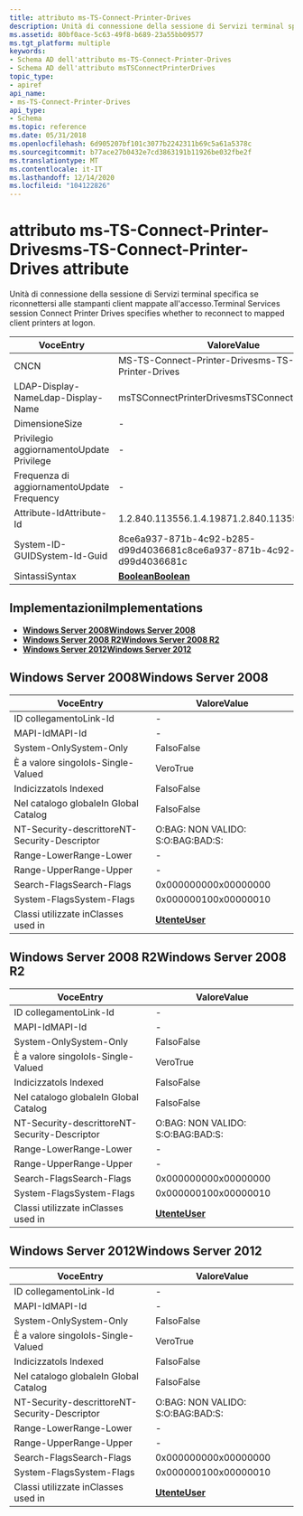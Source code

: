 ```yaml
---
title: attributo ms-TS-Connect-Printer-Drives
description: Unità di connessione della sessione di Servizi terminal specifica se riconnettersi alle stampanti client mappate all'accesso.
ms.assetid: 80bf0ace-5c63-49f8-b689-23a55bb09577
ms.tgt_platform: multiple
keywords:
- Schema AD dell'attributo ms-TS-Connect-Printer-Drives
- Schema AD dell'attributo msTSConnectPrinterDrives
topic_type:
- apiref
api_name:
- ms-TS-Connect-Printer-Drives
api_type:
- Schema
ms.topic: reference
ms.date: 05/31/2018
ms.openlocfilehash: 6d905207bf101c3077b2242311b69c5a61a5378c
ms.sourcegitcommit: b77ace27b0432e7cd3863191b11926be032fbe2f
ms.translationtype: MT
ms.contentlocale: it-IT
ms.lasthandoff: 12/14/2020
ms.locfileid: "104122826"
---
```

# <a name="ms-ts-connect-printer-drives-attribute"></a><span data-ttu-id="deef6-105">attributo ms-TS-Connect-Printer-Drives</span><span class="sxs-lookup"><span data-stu-id="deef6-105">ms-TS-Connect-Printer-Drives attribute</span></span>

<span data-ttu-id="deef6-106">Unità di connessione della sessione di Servizi terminal specifica se riconnettersi alle stampanti client mappate all'accesso.</span><span class="sxs-lookup"><span data-stu-id="deef6-106">Terminal Services session Connect Printer Drives specifies whether to reconnect to mapped client printers at logon.</span></span>



| <span data-ttu-id="deef6-107">Voce</span><span class="sxs-lookup"><span data-stu-id="deef6-107">Entry</span></span> | <span data-ttu-id="deef6-108">Valore</span><span class="sxs-lookup"><span data-stu-id="deef6-108">Value</span></span> |
|-------------------|--------------------------------------|
| <span data-ttu-id="deef6-109">CN</span><span class="sxs-lookup"><span data-stu-id="deef6-109">CN</span></span>                | <span data-ttu-id="deef6-110">MS-TS-Connect-Printer-Drives</span><span class="sxs-lookup"><span data-stu-id="deef6-110">ms-TS-Connect-Printer-Drives</span></span>         |
| <span data-ttu-id="deef6-111">LDAP-Display-Name</span><span class="sxs-lookup"><span data-stu-id="deef6-111">Ldap-Display-Name</span></span> | <span data-ttu-id="deef6-112">msTSConnectPrinterDrives</span><span class="sxs-lookup"><span data-stu-id="deef6-112">msTSConnectPrinterDrives</span></span>             |
| <span data-ttu-id="deef6-113">Dimensione</span><span class="sxs-lookup"><span data-stu-id="deef6-113">Size</span></span>              | \-                                   |
| <span data-ttu-id="deef6-114">Privilegio aggiornamento</span><span class="sxs-lookup"><span data-stu-id="deef6-114">Update Privilege</span></span>  | \-                                   |
| <span data-ttu-id="deef6-115">Frequenza di aggiornamento</span><span class="sxs-lookup"><span data-stu-id="deef6-115">Update Frequency</span></span>  | \-                                   |
| <span data-ttu-id="deef6-116">Attribute-Id</span><span class="sxs-lookup"><span data-stu-id="deef6-116">Attribute-Id</span></span>      | <span data-ttu-id="deef6-117">1.2.840.113556.1.4.1987</span><span class="sxs-lookup"><span data-stu-id="deef6-117">1.2.840.113556.1.4.1987</span></span>              |
| <span data-ttu-id="deef6-118">System-ID-GUID</span><span class="sxs-lookup"><span data-stu-id="deef6-118">System-Id-Guid</span></span>    | <span data-ttu-id="deef6-119">8ce6a937-871b-4c92-b285-d99d4036681c</span><span class="sxs-lookup"><span data-stu-id="deef6-119">8ce6a937-871b-4c92-b285-d99d4036681c</span></span> |
| <span data-ttu-id="deef6-120">Sintassi</span><span class="sxs-lookup"><span data-stu-id="deef6-120">Syntax</span></span>            | [<span data-ttu-id="deef6-121">**Boolean**</span><span class="sxs-lookup"><span data-stu-id="deef6-121">**Boolean**</span></span>](s-boolean.md)         |



## <a name="implementations"></a><span data-ttu-id="deef6-122">Implementazioni</span><span class="sxs-lookup"><span data-stu-id="deef6-122">Implementations</span></span>

-   [<span data-ttu-id="deef6-123">**Windows Server 2008**</span><span class="sxs-lookup"><span data-stu-id="deef6-123">**Windows Server 2008**</span></span>](#windows-server-2008)
-   [<span data-ttu-id="deef6-124">**Windows Server 2008 R2**</span><span class="sxs-lookup"><span data-stu-id="deef6-124">**Windows Server 2008 R2**</span></span>](#windows-server-2008-r2)
-   [<span data-ttu-id="deef6-125">**Windows Server 2012**</span><span class="sxs-lookup"><span data-stu-id="deef6-125">**Windows Server 2012**</span></span>](#windows-server-2012)

## <a name="windows-server-2008"></a><span data-ttu-id="deef6-126">Windows Server 2008</span><span class="sxs-lookup"><span data-stu-id="deef6-126">Windows Server 2008</span></span>



| <span data-ttu-id="deef6-127">Voce</span><span class="sxs-lookup"><span data-stu-id="deef6-127">Entry</span></span> | <span data-ttu-id="deef6-128">Valore</span><span class="sxs-lookup"><span data-stu-id="deef6-128">Value</span></span> |
|------------------------|-----------------------------------|
| <span data-ttu-id="deef6-129">ID collegamento</span><span class="sxs-lookup"><span data-stu-id="deef6-129">Link-Id</span></span>                | \-                                |
| <span data-ttu-id="deef6-130">MAPI-Id</span><span class="sxs-lookup"><span data-stu-id="deef6-130">MAPI-Id</span></span>                | \-                                |
| <span data-ttu-id="deef6-131">System-Only</span><span class="sxs-lookup"><span data-stu-id="deef6-131">System-Only</span></span>            | <span data-ttu-id="deef6-132">Falso</span><span class="sxs-lookup"><span data-stu-id="deef6-132">False</span></span>                             |
| <span data-ttu-id="deef6-133">È a valore singolo</span><span class="sxs-lookup"><span data-stu-id="deef6-133">Is-Single-Valued</span></span>       | <span data-ttu-id="deef6-134">Vero</span><span class="sxs-lookup"><span data-stu-id="deef6-134">True</span></span>                              |
| <span data-ttu-id="deef6-135">Indicizzato</span><span class="sxs-lookup"><span data-stu-id="deef6-135">Is Indexed</span></span>             | <span data-ttu-id="deef6-136">Falso</span><span class="sxs-lookup"><span data-stu-id="deef6-136">False</span></span>                             |
| <span data-ttu-id="deef6-137">Nel catalogo globale</span><span class="sxs-lookup"><span data-stu-id="deef6-137">In Global Catalog</span></span>      | <span data-ttu-id="deef6-138">Falso</span><span class="sxs-lookup"><span data-stu-id="deef6-138">False</span></span>                             |
| <span data-ttu-id="deef6-139">NT-Security-descrittore</span><span class="sxs-lookup"><span data-stu-id="deef6-139">NT-Security-Descriptor</span></span> | <span data-ttu-id="deef6-140">O:BAG: NON VALIDO: S:</span><span class="sxs-lookup"><span data-stu-id="deef6-140">O:BAG:BAD:S:</span></span>                      |
| <span data-ttu-id="deef6-141">Range-Lower</span><span class="sxs-lookup"><span data-stu-id="deef6-141">Range-Lower</span></span>            | \-                                |
| <span data-ttu-id="deef6-142">Range-Upper</span><span class="sxs-lookup"><span data-stu-id="deef6-142">Range-Upper</span></span>            | \-                                |
| <span data-ttu-id="deef6-143">Search-Flags</span><span class="sxs-lookup"><span data-stu-id="deef6-143">Search-Flags</span></span>           | <span data-ttu-id="deef6-144">0x00000000</span><span class="sxs-lookup"><span data-stu-id="deef6-144">0x00000000</span></span>                        |
| <span data-ttu-id="deef6-145">System-Flags</span><span class="sxs-lookup"><span data-stu-id="deef6-145">System-Flags</span></span>           | <span data-ttu-id="deef6-146">0x00000010</span><span class="sxs-lookup"><span data-stu-id="deef6-146">0x00000010</span></span>                        |
| <span data-ttu-id="deef6-147">Classi utilizzate in</span><span class="sxs-lookup"><span data-stu-id="deef6-147">Classes used in</span></span>        | [<span data-ttu-id="deef6-148">**Utente**</span><span class="sxs-lookup"><span data-stu-id="deef6-148">**User**</span></span>](c-user.md)<br/> |



## <a name="windows-server-2008-r2"></a><span data-ttu-id="deef6-149">Windows Server 2008 R2</span><span class="sxs-lookup"><span data-stu-id="deef6-149">Windows Server 2008 R2</span></span>



| <span data-ttu-id="deef6-150">Voce</span><span class="sxs-lookup"><span data-stu-id="deef6-150">Entry</span></span> | <span data-ttu-id="deef6-151">Valore</span><span class="sxs-lookup"><span data-stu-id="deef6-151">Value</span></span> |
|------------------------|-----------------------------------|
| <span data-ttu-id="deef6-152">ID collegamento</span><span class="sxs-lookup"><span data-stu-id="deef6-152">Link-Id</span></span>                | \-                                |
| <span data-ttu-id="deef6-153">MAPI-Id</span><span class="sxs-lookup"><span data-stu-id="deef6-153">MAPI-Id</span></span>                | \-                                |
| <span data-ttu-id="deef6-154">System-Only</span><span class="sxs-lookup"><span data-stu-id="deef6-154">System-Only</span></span>            | <span data-ttu-id="deef6-155">Falso</span><span class="sxs-lookup"><span data-stu-id="deef6-155">False</span></span>                             |
| <span data-ttu-id="deef6-156">È a valore singolo</span><span class="sxs-lookup"><span data-stu-id="deef6-156">Is-Single-Valued</span></span>       | <span data-ttu-id="deef6-157">Vero</span><span class="sxs-lookup"><span data-stu-id="deef6-157">True</span></span>                              |
| <span data-ttu-id="deef6-158">Indicizzato</span><span class="sxs-lookup"><span data-stu-id="deef6-158">Is Indexed</span></span>             | <span data-ttu-id="deef6-159">Falso</span><span class="sxs-lookup"><span data-stu-id="deef6-159">False</span></span>                             |
| <span data-ttu-id="deef6-160">Nel catalogo globale</span><span class="sxs-lookup"><span data-stu-id="deef6-160">In Global Catalog</span></span>      | <span data-ttu-id="deef6-161">Falso</span><span class="sxs-lookup"><span data-stu-id="deef6-161">False</span></span>                             |
| <span data-ttu-id="deef6-162">NT-Security-descrittore</span><span class="sxs-lookup"><span data-stu-id="deef6-162">NT-Security-Descriptor</span></span> | <span data-ttu-id="deef6-163">O:BAG: NON VALIDO: S:</span><span class="sxs-lookup"><span data-stu-id="deef6-163">O:BAG:BAD:S:</span></span>                      |
| <span data-ttu-id="deef6-164">Range-Lower</span><span class="sxs-lookup"><span data-stu-id="deef6-164">Range-Lower</span></span>            | \-                                |
| <span data-ttu-id="deef6-165">Range-Upper</span><span class="sxs-lookup"><span data-stu-id="deef6-165">Range-Upper</span></span>            | \-                                |
| <span data-ttu-id="deef6-166">Search-Flags</span><span class="sxs-lookup"><span data-stu-id="deef6-166">Search-Flags</span></span>           | <span data-ttu-id="deef6-167">0x00000000</span><span class="sxs-lookup"><span data-stu-id="deef6-167">0x00000000</span></span>                        |
| <span data-ttu-id="deef6-168">System-Flags</span><span class="sxs-lookup"><span data-stu-id="deef6-168">System-Flags</span></span>           | <span data-ttu-id="deef6-169">0x00000010</span><span class="sxs-lookup"><span data-stu-id="deef6-169">0x00000010</span></span>                        |
| <span data-ttu-id="deef6-170">Classi utilizzate in</span><span class="sxs-lookup"><span data-stu-id="deef6-170">Classes used in</span></span>        | [<span data-ttu-id="deef6-171">**Utente**</span><span class="sxs-lookup"><span data-stu-id="deef6-171">**User**</span></span>](c-user.md)<br/> |



## <a name="windows-server-2012"></a><span data-ttu-id="deef6-172">Windows Server 2012</span><span class="sxs-lookup"><span data-stu-id="deef6-172">Windows Server 2012</span></span>



| <span data-ttu-id="deef6-173">Voce</span><span class="sxs-lookup"><span data-stu-id="deef6-173">Entry</span></span> | <span data-ttu-id="deef6-174">Valore</span><span class="sxs-lookup"><span data-stu-id="deef6-174">Value</span></span> |
|------------------------|-----------------------------------|
| <span data-ttu-id="deef6-175">ID collegamento</span><span class="sxs-lookup"><span data-stu-id="deef6-175">Link-Id</span></span>                | \-                                |
| <span data-ttu-id="deef6-176">MAPI-Id</span><span class="sxs-lookup"><span data-stu-id="deef6-176">MAPI-Id</span></span>                | \-                                |
| <span data-ttu-id="deef6-177">System-Only</span><span class="sxs-lookup"><span data-stu-id="deef6-177">System-Only</span></span>            | <span data-ttu-id="deef6-178">Falso</span><span class="sxs-lookup"><span data-stu-id="deef6-178">False</span></span>                             |
| <span data-ttu-id="deef6-179">È a valore singolo</span><span class="sxs-lookup"><span data-stu-id="deef6-179">Is-Single-Valued</span></span>       | <span data-ttu-id="deef6-180">Vero</span><span class="sxs-lookup"><span data-stu-id="deef6-180">True</span></span>                              |
| <span data-ttu-id="deef6-181">Indicizzato</span><span class="sxs-lookup"><span data-stu-id="deef6-181">Is Indexed</span></span>             | <span data-ttu-id="deef6-182">Falso</span><span class="sxs-lookup"><span data-stu-id="deef6-182">False</span></span>                             |
| <span data-ttu-id="deef6-183">Nel catalogo globale</span><span class="sxs-lookup"><span data-stu-id="deef6-183">In Global Catalog</span></span>      | <span data-ttu-id="deef6-184">Falso</span><span class="sxs-lookup"><span data-stu-id="deef6-184">False</span></span>                             |
| <span data-ttu-id="deef6-185">NT-Security-descrittore</span><span class="sxs-lookup"><span data-stu-id="deef6-185">NT-Security-Descriptor</span></span> | <span data-ttu-id="deef6-186">O:BAG: NON VALIDO: S:</span><span class="sxs-lookup"><span data-stu-id="deef6-186">O:BAG:BAD:S:</span></span>                      |
| <span data-ttu-id="deef6-187">Range-Lower</span><span class="sxs-lookup"><span data-stu-id="deef6-187">Range-Lower</span></span>            | \-                                |
| <span data-ttu-id="deef6-188">Range-Upper</span><span class="sxs-lookup"><span data-stu-id="deef6-188">Range-Upper</span></span>            | \-                                |
| <span data-ttu-id="deef6-189">Search-Flags</span><span class="sxs-lookup"><span data-stu-id="deef6-189">Search-Flags</span></span>           | <span data-ttu-id="deef6-190">0x00000000</span><span class="sxs-lookup"><span data-stu-id="deef6-190">0x00000000</span></span>                        |
| <span data-ttu-id="deef6-191">System-Flags</span><span class="sxs-lookup"><span data-stu-id="deef6-191">System-Flags</span></span>           | <span data-ttu-id="deef6-192">0x00000010</span><span class="sxs-lookup"><span data-stu-id="deef6-192">0x00000010</span></span>                        |
| <span data-ttu-id="deef6-193">Classi utilizzate in</span><span class="sxs-lookup"><span data-stu-id="deef6-193">Classes used in</span></span>        | [<span data-ttu-id="deef6-194">**Utente**</span><span class="sxs-lookup"><span data-stu-id="deef6-194">**User**</span></span>](c-user.md)<br/> |



 

 





